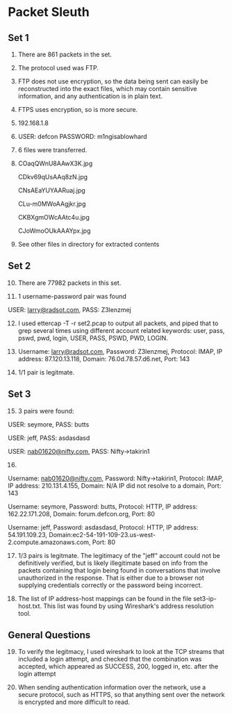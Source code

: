 # Packet Sleuth

## Set 1
1. There are 861 packets in the set.

2. The protocol used was FTP.

3. FTP does not use encryption, so the data being sent can easily be reconstructed into the exact files, which may contain sensitive information, and any authentication is in plain text.

4. FTPS uses encryption, so is more secure.

5. 192.168.1.8

6. USER: defcon PASSWORD: m1ngisablowhard

7. 6 files were transferred.

8. COaqQWnU8AAwX3K.jpg

   CDkv69qUsAAq8zN.jpg

   CNsAEaYUYAARuaj.jpg 

   CLu-m0MWoAAgjkr.jpg

   CKBXgmOWcAAtc4u.jpg

   CJoWmoOUkAAAYpx.jpg

9. See other files in directory for extracted contents

## Set 2

10. There are 77982 packets in this set.

11. 1 username-password pair was found

USER: larry@radsot.com, PASS: Z3lenzmej

12. I used ettercap -T -r set2.pcap to output all packets, and piped that to grep several times using different account related keywords: user, pass, pswd, pwd, login, USER, PASS, PSWD, PWD, LOGIN.

13. Username: larry@radsot.com, Password: Z3lenzmej, Protocol: IMAP, IP address: 87.120.13.118, Domain: 76.0d.78.57.d6.net, Port: 143

14. 1/1 pair is legitmate.

## Set 3
15. 3 pairs were found:

USER: seymore, PASS: butts

USER: jeff, PASS: asdasdasd

USER: nab01620@nifty.com, PASS: Nifty->takirin1

16. 

Username: nab01620@nifty.com, Password: Nifty->takirin1, Protocol: IMAP, IP address: 210.131.4.155, Domain: N/A IP did not resolve to a domain, Port: 143

Username: seymore, Password: butts, Protocol: HTTP, IP address: 162.22.171.208, Domain: forum.defcon.org, Port: 80

Username: jeff, Password: asdasdasd, Protocol: HTTP, IP address: 54.191.109.23, Domain:ec2-54-191-109-23.us-west-2.compute.amazonaws.com, Port: 80


17. 1/3 pairs is legitmate. The legitimacy of the "jeff" account could not be definitively verified, but is likely illegitimate based on info from the packets containing that login being found in conversations that involve unauthorized in the response. That is either due to a browser not supplying credentials correctly or the password being incorrect.

18. The list of IP address-host mappings can be found in the file set3-ip-host.txt. This list was found by using Wireshark's address resolution tool.

## General Questions
19. To verify the legitmacy, I used wireshark to look at the TCP streams that included a login attempt, and checked that the combination was accepted, which appeared as SUCCESS, 200, logged in, etc. after the login attempt

20. When sending authentication information over the network, use a secure protocol, such as HTTPS, so that anything sent over the network is encrypted and more difficult to read.
